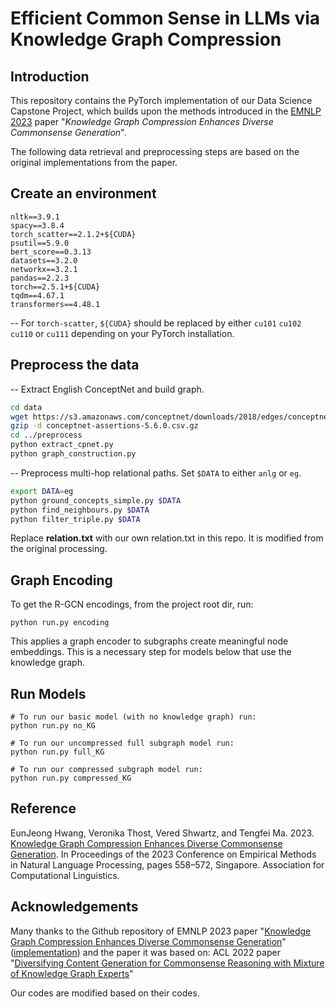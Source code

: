 # Efficient Common Sense in LLMs via Knowledge Graph Compression

## Introduction

This repository contains the PyTorch implementation of our Data Science Capstone Project, which builds upon the methods introduced in the [EMNLP 2023](https://aclanthology.org/2023.emnlp-main.37.pdf) paper "*Knowledge Graph Compression Enhances Diverse Commonsense Generation*".

The following data retrieval and preprocessing steps are based on the original implementations from the paper. 

## Create an environment

```
nltk==3.9.1
spacy==3.8.4
torch_scatter==2.1.2+${CUDA}
psutil==5.9.0
bert_score==0.3.13
datasets==3.2.0
networkx==3.2.1
pandas==2.2.3
torch==2.5.1+${CUDA}
tqdm==4.67.1
transformers==4.48.1
```

-- For `torch-scatter`, `${CUDA}` should be replaced by either `cu101` `cu102` `cu110` or `cu111` depending on your PyTorch installation.


## Preprocess the data

-- Extract English ConceptNet and build graph.

```bash
cd data
wget https://s3.amazonaws.com/conceptnet/downloads/2018/edges/conceptnet-assertions-5.6.0.csv.gz
gzip -d conceptnet-assertions-5.6.0.csv.gz
cd ../preprocess
python extract_cpnet.py
python graph_construction.py
```

-- Preprocess multi-hop relational paths. Set `$DATA` to either `anlg` or `eg`.

```bash
export DATA=eg
python ground_concepts_simple.py $DATA
python find_neighbours.py $DATA
python filter_triple.py $DATA
```

Replace **relation.txt** with our own relation.txt in this repo. It is modified from the original processing. 

## Graph Encoding
To get the R-GCN encodings, from the project root dir, run:
```
python run.py encoding 
```
This applies a graph encoder to subgraphs create meaningful node embeddings. This is a necessary step for models below that use the knowledge graph. 

## Run Models
```
# To run our basic model (with no knowledge graph) run:
python run.py no_KG
 
# To run our uncompressed full subgraph model run:
python run.py full_KG

# To run our compressed subgraph model run:
python run.py compressed_KG 
```
## Reference

EunJeong Hwang, Veronika Thost, Vered Shwartz, and Tengfei Ma. 2023. [Knowledge Graph Compression Enhances Diverse Commonsense Generation](https://aclanthology.org/2023.emnlp-main.37.pdf). In Proceedings of the 2023 Conference on Empirical Methods in Natural Language Processing, pages 558–572, Singapore. Association for Computational Linguistics.

## Acknowledgements

Many thanks to the Github repository of EMNLP 2023 paper "[Knowledge Graph Compression Enhances Diverse Commonsense Generation](https://aclanthology.org/2023.emnlp-main.37.pdf)" ([implementation](https://github.com/eujhwang/KG-Compression)) and the paper it was based on: ACL 2022 paper "[Diversifying Content Generation for Commonsense Reasoning with Mixture of Knowledge Graph Experts](https://arxiv.org/abs/2203.07285)" 

Our codes are modified based on their codes.
